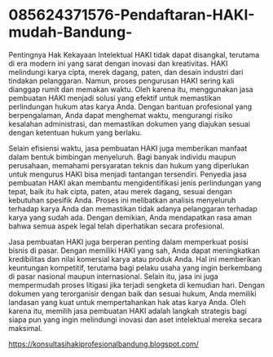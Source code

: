 # 085624371576-Pendaftaran-HAKI-mudah-Bandung-
Pentingnya Hak Kekayaan Intelektual HAKI tidak dapat disangkal, terutama di era modern ini yang sarat dengan inovasi dan kreativitas. HAKI melindungi karya cipta, merek dagang, paten, dan desain industri dari tindakan pelanggaran. Namun, proses pengurusan HAKI sering kali dianggap rumit dan memakan waktu. Oleh karena itu, menggunakan jasa pembuatan HAKI menjadi solusi yang efektif untuk memastikan perlindungan hukum atas karya Anda. Dengan bantuan profesional yang berpengalaman, Anda dapat menghemat waktu, mengurangi risiko kesalahan administrasi, dan memastikan dokumen yang diajukan sesuai dengan ketentuan hukum yang berlaku.

Selain efisiensi waktu, jasa pembuatan HAKI juga memberikan manfaat dalam bentuk bimbingan menyeluruh. Bagi banyak individu maupun perusahaan, memahami persyaratan teknis dan hukum yang diperlukan untuk mengurus HAKI bisa menjadi tantangan tersendiri. Penyedia jasa pembuatan HAKI akan membantu mengidentifikasi jenis perlindungan yang tepat, baik itu hak cipta, paten, atau merek dagang, sesuai dengan kebutuhan spesifik Anda. Proses ini melibatkan analisis menyeluruh terhadap karya Anda dan memastikan tidak adanya pelanggaran terhadap karya yang sudah ada. Dengan demikian, Anda mendapatkan rasa aman bahwa semua aspek legal telah diperhatikan secara profesional.

Jasa pembuatan HAKI juga berperan penting dalam memperkuat posisi bisnis di pasar. Dengan memiliki HAKI yang sah, Anda dapat meningkatkan kredibilitas dan nilai komersial karya atau produk Anda. Hal ini memberikan keuntungan kompetitif, terutama bagi pelaku usaha yang ingin berkembang di pasar nasional maupun internasional. Selain itu, jasa ini juga mempermudah proses litigasi jika terjadi sengketa di kemudian hari. Dengan dokumen yang terorganisir dengan baik dan sesuai hukum, Anda memiliki landasan yang kuat untuk mempertahankan hak atas karya Anda. Oleh karena itu, memilih jasa pembuatan HAKI adalah langkah strategis bagi siapa pun yang ingin melindungi inovasi dan aset intelektual mereka secara maksimal.

https://konsultasihakiprofesionalbandung.blogspot.com/
